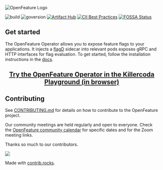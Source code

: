 <picture>
  <source media="(prefers-color-scheme: dark)" srcset="./images/openfeature-horizontal-white.svg">
  <source media="(prefers-color-scheme: light)" srcset="./images/openfeature-horizontal-black.svg">
  <img alt="OpenFeature Logo" src="./images/openfeature-horizontal-black.svg">
</picture>

![build](https://img.shields.io/github/actions/workflow/status/open-feature/open-feature-operator/pr-checks.yml?branch=main)
![goversion](https://img.shields.io/github/go-mod/go-version/open-feature/open-feature-operator/main)
[![Artifact Hub](https://img.shields.io/endpoint?url=https://artifacthub.io/badge/repository/open-feature-operator)](https://artifacthub.io/packages/search?repo=open-feature-operator)
[![CII Best Practices](https://bestpractices.coreinfrastructure.org/projects/6615/badge)](https://bestpractices.coreinfrastructure.org/projects/6615)
[![FOSSA Status](https://app.fossa.com/api/projects/git%2Bgithub.com%2Fopen-feature%2Fopen-feature-operator.svg?type=shield)](https://app.fossa.com/projects/git%2Bgithub.com%2Fopen-feature%2Fopen-feature-operator?ref=badge_shield)

## Get started

The OpenFeature Operator allows you to expose feature flags to your applications. It injects a [flagD](https://github.com/open-feature/flagd) sidecar into relevant pods exposes gRPC and HTTP interfaces for flag evaluation. To get started, follow the installation instructions in the [docs](./docs).

<h2 align="center"><a href="https://killercoda.com/open-feature/scenario/openfeature-operator-demo" target="_blank">Try the OpenFeature Operator in the Killercoda Playground (in browser)</a></h4>

## Contributing

See [CONTRIBUTING.md](CONTRIBUTING.md) for details on how to contribute to the OpenFeature project.

Our community meetings are held regularly and open to everyone. Check the [OpenFeature community calendar](https://calendar.google.com/calendar/u/0?cid=MHVhN2kxaGl2NWRoMThiMjd0b2FoNjM2NDRAZ3JvdXAuY2FsZW5kYXIuZ29vZ2xlLmNvbQ) for specific dates and for the Zoom meeting links.

Thanks so much to our contributors.

<a href="https://github.com/open-feature/flagd/graphs/contributors">
  <img src="https://contrib.rocks/image?repo=open-feature/open-feature-operator" />
</a>

Made with [contrib.rocks](https://contrib.rocks).
